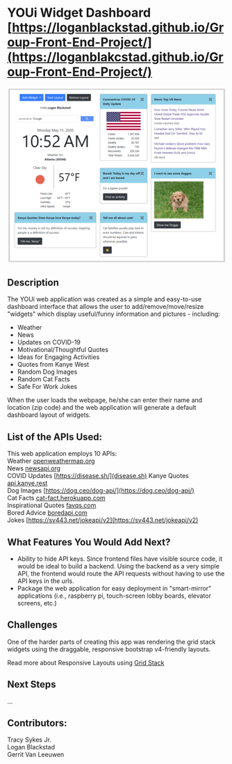 # YOUi Widget Dashboard [https://loganblackstad.github.io/Group-Front-End-Project/](https://loganblakcstad.github.io/Group-Front-End-Project/) 

![Home Page](images/screenshot.png)

## Description

The YOUi web application was created as a simple and easy-to-use dashboard interface that allows the user to add/remove/move/resize "widgets" which display useful/funny information and pictures - including:
- Weather
- News
- Updates on COVID-19
- Motivational/Thoughtful Quotes
- Ideas for Engaging Activities  
- Quotes from Kanye West 
- Random Dog Images
- Random Cat Facts
- Safe For Work Jokes

When the user loads the webpage, he/she can enter their name and location (zip code) and the web application will generate a default dashboard layout of widgets. 


## List of the APIs Used:

This web application employs 10 APIs:<br>
Weather [openweathermap.org](openweathermap.org) <br>
News [newsapi.org](newsapi.org)<br>
COVID Updates [https://disease.sh/](disease.sh)
Kanye Quotes [api.kanye.rest](api.kanye.rest)<br>
Dog Images [https://dog.ceo/dog-api/](https://dog.ceo/dog-api/)<br>
Cat Facts [cat-fact.herokuapp.com](cat-fact.herokuapp.com)<br>
Inspirational Quotes [favqs.com](favqs.com)<br>
Bored Advice [boredapi.com](boredapi.com)<br>
Jokes [https://sv443.net/jokeapi/v2](https://sv443.net/jokeapi/v2)<br>

## What Features You Would Add Next?

- Ability to hide API keys. Since frontend files have visible source code, it would be ideal to build a backend. Using the backend as a very simple API, the frontend would route the API requests without having to use the API keys in the urls.
- Package the web application for easy deployment in "smart-mirror" applications (i.e., raspberry pi, touch-screen lobby boards, elevator screens, etc.)

## Challenges


One of the harder parts of creating this app was rendering the grid stack widgets using the draggable, responsive bootstrap v4-friendly layouts.

Read more about Responsive Layouts using [Grid Stack](https://github.com/gridstack/gridstack.js)



## Next Steps

...

## Contributors:
Tracy Sykes Jr.<br>
Logan Blackstad<br>
Gerrit Van Leeuwen<br>

